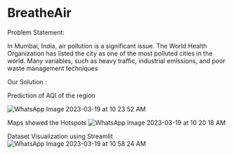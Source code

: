 # BreatheAir

Problem Statement:

In Mumbai, India, air pollution is a significant issue. The World Health Organization has listed the city as one of the most polluted cities in the world. Many variables, such as heavy traffic, industrial emissions, and poor waste management techniques

Our Solution : 

Prediction of AQI of the region 

![WhatsApp Image 2023-03-19 at 10 23 52 AM](https://user-images.githubusercontent.com/91048746/229346950-61b822cc-0ed1-4555-a251-714487842d01.jpeg)


Maps showed the Hotspots
![WhatsApp Image 2023-03-19 at 10 20 18 AM](https://user-images.githubusercontent.com/91048746/229346960-7b7f9e62-d73e-4578-9d44-3917f2d6d0c7.jpeg)


Dataset Visualization using Streamlit
![WhatsApp Image 2023-03-19 at 10 58 24 AM](https://user-images.githubusercontent.com/91048746/229346975-85b6412d-dfbc-4145-9dcc-1f1daec8fc2d.jpeg)

